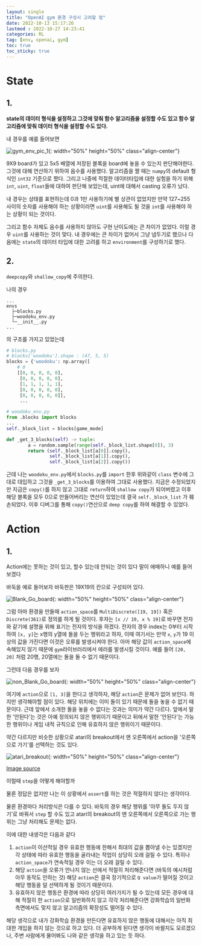 ```yaml
---
layout: single
title: "OpenAI gym 환경 구성시 고려할 점"
date: 2022-10-13 15:17:26
lastmod : 2022-10-27 14:23:41
categories: RL
tag: [env, openai, gym]
toc: true
toc_sticky: true
---
```


# State

## 1.

**state의 데이터 형식을 설정하고 그것에 맞춰 함수 알고리즘을 설정할 수도 있고 함수 알고리즘에 맞춰 데이터 형식을 설정할 수도 있다.**

내 경우를 예를 들어보면

![gym_env_pic_1](../../assets/images/rl/gym_env_pic_1.png){: width="50%" height="50%" class="align-center"}

9X9 board가 있고 5x5 배열에 저장된 블록을 board에 놓을 수 있는지 판단해야한다. 그것에 대해 연산하기 위하여 음수를 사용했다. 알고리즘을 짤 때는 `numpy`의 default 형식인 `int32` 기준으로 짰다. 그리고 나중에 적절한 데이터타입에 대한 실험을 하기 위해 `int`, `uint`, `float`들에 대하여 판단해 보았는데, uint에 대해서 casting 오류가 났다.

내 경우는 상태를 표현하는데 0과 1만 사용하기에 별 상관이 없었지만 만약 127~255 사이의 숫자를 사용해야 하는 상황이라면 `uint`를 사용해도 될 것을 `int`를 사용해야 하는 상황이 되는 것이다.

그리고 함수 자체도 음수를 사용하지 않아도 구현 난이도에는 큰 차이가 없었다. 이럴 경우 `uint`를 사용하는 것이 맞다. 내 경우에는 큰 차이가 없어서 그냥 냅두기로 했으나 다음에는 `state`의 데이터 타입에 대한 고려를 하고 `environment`를 구성하기로 했다.

## 2.

`deepcopy`와 `shallow_copy`에 주의한다.

나의 경우

```
...
envs
  ├─blocks.py
  ├─woodoku_env.py
  └─__init__.py
...
```
의 구조를 가지고 있었는데

```python
# blocks.py
# blocks['woodoku'].shape : (47, 5, 5)
blocks = {'woodoku': np.array([
    # 0
    [[0, 0, 0, 0, 0],
     [0, 0, 0, 0, 0],
     [1, 1, 1, 1, 1],
     [0, 0, 0, 0, 0],
     [0, 0, 0, 0, 0]],
     ...
```

```python
# woodoku_env.py
from .blocks import blocks
...
self._block_list = blocks[game_mode]

def _get_3_blocks(self) -> tuple:
        a = random.sample(range(self._block_list.shape[0]), 3)
        return (self._block_list[a[0]].copy(),
                self._block_list[a[1]].copy(),
                self._block_list[a[2]].copy())
```
근데 나는 `woodoku_env.py`에서 `blocks.py`를 `import` 한후 위와같이 `class` 변수에 그대로 대입하고 그것을 `_get_3_blocks`를 이용하여 그대로 사용했다.
지금은 수정되었지만 지금은 `copy()`를 하지 않고 그대로 `return`하여 `shallow copy`가 되어버렸고 이후 해당 블록을 모두 0으로 만들어버리는 연산이 있었는데 결국 `self._block_list` 가 훼손되었다. 이후 디버그를 통해 `copy()`연산으로 `deep copy`를 하여 해결할 수 있었다.

# Action

## 1.
Action에는 못하는 것이 있고, 할수 있는데 안되는 것이 있다 말이 애매하니 예를 들어보겠다

바둑을 예로 들어보자 바둑판은 19X19의 칸으로 구성되어 있다.

![Blank_Go_board](../../assets/images/rl/Blank_Go_board.png){: width="50%" height="50%" class="align-center"}

그럼 아마 환경을 만들때 `action_space`를 `MultiDiscrete([19, 19])` 혹은 `Discrete(361)`로 정의를 하게 될 것이다. 후자는 `[x // 19, x % 19]`로 바꾸면 전자와 같기에 설명을 위해 표기는 전자의 방식을 하겠다. 전자의 경우 index는 0부터 시작하여 `[x, y]`는 x행의 y열에 돌을 두는 행위라고 하자, 이때 여기서는 만약 `x`, `y`가 19 이상의 값을 가진다면 이것은 오류를 발생시켜야 한다. 아마 해당 값이 `action_space`에 속해있지 않기 때문에 `gym`라이브러리에서 에러를 발생시킬 것이다. 예를 들어 `[20, 20]` 처럼 20행, 20열에는 돌을 둘 수 없기 때문이다.

그런데 다음 경우를 보자

![non_Blank_Go_board](../../assets/images/rl/non_Blank_Go_board.png){: width="50%" height="50%" class="align-center"}

여기에 `action`으로 `[1, 3]`을 한다고 생각하자, 해당 `action`은 문제가 없어 보인다. 하지만 생각해야할 점이 있다. 해당 위치에는 이미 돌이 있기 때문에 돌을 놓을 수 없기 때문이다. 근데 앞에서 소개한 돌을 놓을 수 없다는 것과는 의미가 약간 다르다. 앞에서 말한 '안된다'는 것은 아예 정의되지 않은 행위이기 때문이고 뒤에서 말한 '안된다'는 가능한 행위이나 게임 내적 규칙으로 인해 유효하지 않은 행위이기 때문이다.

약간 다르지만 비슷한 상황으로 atari의 breakout에서 맨 오른쪽에서 action을 '오른쪽으로 가기'를 선택하는 것도 있다.

![atari_breakout](../../assets/images/rl/atari_breakout.gif){: width="50%" height="50%" class="align-center"}

[Image source]([atari_breakout](https://towardsdatascience.com/tutorial-double-deep-q-learning-with-dueling-network-architectures-4c1b3fb7f756))


이럴때 `step`을 어떻게 해야할까

물론 정답은 없지만 나는 이 상황에서 `assert`를 하는 것은 적절하지 않다는 생각이다.

물론 환경마다 처리방식은 다를 수 있다. 바둑의 경우 해당 행위를 '아무 돌도 두지 않기'로 바꿔서 `step` 할 수도 있고 atari의 breakout의 맨 오른쪽에서 오른쪽으로 가는 행위는 그냥 처리해도 문제는 없다.

이에 대한 내생각은 다음과 같다

1. `action`이 이산적일 경우 유효한 행동에 한해서 최대의 값을 뽑아낼 수는 있겠지만 각 상태에 따라 유효한 행동을 골라내는 작업이 상당히 오래 걸릴 수 있다. 특히나 `action_space`가 연속적일 경우 이는 더 오래 걸릴 수 있다.
2. 해당 `action`을 오류가 안나지 않는 선에서 적절히 처리해준다면 (바둑의 예시처럼 아무 동작도 안하는 것) 해당 `action`은 결국 장기적으로 `Q value`가 떨어질 것이고 해당 행동을 덜 선택하게 될 것이기 때문이다.
3. 유효하지 않은 행동은 환경에 따라 상당히 여러가지가 될 수 있는데 모든 경우에 대해 적절히 한 `action`으로 일반화하지 않고 각각 처리해준다면 강화학습의 일반화 측면에서도 맞지 않고 알고리즘의 확장성도 떨어질 수 있다.

해당 생각으로 내가 강화학습 환경을 만든다면 유효하지 않은 행동에 대해서는 아직 최대한 개입을 하지 않는 것으로 하고 있다. 더 공부하게 된다면 생각이 바뀔지도 모르겠으나, 주변 사람에게 물어봐도 나와 같은 생각을 하고 있는 듯 하다.
